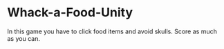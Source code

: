 # Whack-a-Food-Unity
 
In this game you have to click food items and avoid skulls. 
Score as much as you can. 
